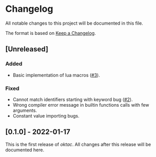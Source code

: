 # Changelog

All notable changes to this project will be documented in this file.

The format is based on [Keep a Changelog](https://keepachangelog.com/en/1.0.0/).

## [Unreleased]

### Added

- Basic implementation of lua macros ([#3](https://todo.sr.ht/~mikelma/oktac/3)).

### Fixed

- Cannot match identifiers starting with keyword bug ([#2](https://todo.sr.ht/~mikelma/oktac/2)).
- Wrong compiler error message in builtin functions calls with few arguments.
- Constant value importing bugs.

## [0.1.0] - 2022-01-17

This is the first release of *oktac*. All changes after this release will 
be documented here.
